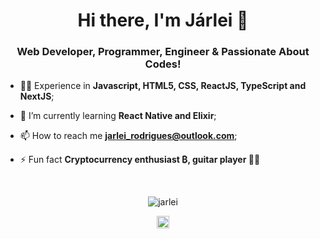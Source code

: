 <h1 align="center">Hi there, I'm Járlei 👋</h1>
<h3 align="center">Web Developer, Programmer, Engineer & Passionate About Codes!</h3>

- 👨‍💻 Experience in **Javascript, HTML5, CSS, ReactJS, TypeScript and NextJS**;

- 🌱 I’m currently learning **React Native and Elixir**;

- 📫 How to reach me **jarlei_rodrigues@outlook.com**;

- ⚡ Fun fact **Cryptocurrency enthusiast ₿, guitar player 🎸😜**

<br>
<p align="center">
<img src="https://github-readme-stats.vercel.app/api?username=jarlei3m&show_icons=true" alt="jarlei"/> 
</p>

<p align="center">
<a href="https://linkedin.com/in/jarleirodrigues" target="blank"><img align="center" src="https://cdn.jsdelivr.net/npm/simple-icons@3.0.1/icons/linkedin.svg" alt="jarlei" height="20" width="20" /></a>
</p>
